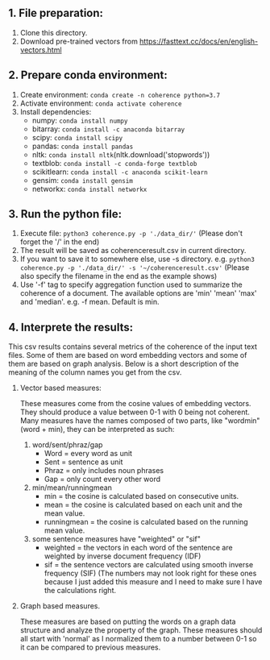 ## 1. File preparation:
1. Clone this directory.
2. Download pre-trained vectors from https://fasttext.cc/docs/en/english-vectors.html
## 2. Prepare conda environment:
1. Create environment: `conda create -n coherence python=3.7`
2. Activate environment: `conda activate coherence`
3. Install dependencies: 
   * numpy: `conda install numpy`
   * bitarray: `conda install -c anaconda bitarray`
   * scipy: `conda install scipy`
   * pandas: `conda install pandas`
   * nltk: `conda install nltk`(nltk.download('stopwords'))
   * textblob: `conda install -c conda-forge textblob`
   * scikitlearn: `conda install -c anaconda scikit-learn`
   * gensim: `conda install gensim`
   * networkx: `conda install networkx`
## 3. Run the python file:
1. Execute file: `python3 coherence.py -p './data_dir/'`
(Please don't forget the '/' in the end)
2. The result will be saved as coherenceresult.csv in current directory.
3. If you want to save it to somewhere else, use -s directory.
e.g. `python3 coherence.py -p './data_dir/' -s '~/coherenceresult.csv'`
(Please also specify the filename in the end as the example shows)
4. Use '-f' tag to specify aggregation function used to summarize the coherence of a document.
The available options are 'min' 'mean' 'max' and 'median'. e.g. -f mean. Default is min. 
## 4. Interprete the results:
<p>This csv results contains several metrics of the coherence of the input text files. Some of them are based on 
word embedding vectors and some of them are based on graph analysis. Below is a short description of the meaning of 
the column names you get from the csv.</p>

1. Vector based measures:
   <p>These measures come from the cosine values of embedding vectors. They should produce a value between 0-1 with 0 being
   not coherent. Many measures have the names composed of two parts, like "wordmin" (word + min), 
   they can be interpreted as such:</p>

   1. word/sent/phraz/gap 
      * Word = every word as unit
      * Sent = sentence as unit
      * Phraz = only includes noun phrases
      * Gap = only count every other word
   2. min/mean/runningmean
      * min = the cosine is calculated based on consecutive units.
      * mean = the cosine is calculated based on each unit and the mean value. 
      * runningmean = the cosine is calculated based on the running mean value.
   3. some sentence measures have "weighted" or "sif"
      * weighted = the vectors in each word of the sentence are weighted by inverse document frequency (IDF)
      * sif = the sentence vectors are calculated using smooth inverse frequency (SIF) (The numbers may not look right for these
      ones because I just added this measure and I need to make sure I have the calculations right.
2. Graph based measures.
   <p>These measures are based on putting the words on a graph data structure and analyze the property of the graph. 
   These measures should all start with 'normal' as I normalized them to a number between 0-1 so it can be compared to previous
   measures.</p>



